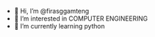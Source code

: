 - 👋 Hi, I’m @firasggamteng
- 👀 I’m interested in COMPUTER ENGINEERING
- 🌱 I’m currently learning python

<!---
firasggamteng/firasggamteng is a ✨ special ✨ repository because its `README.md` (this file) appears on your GitHub profile.
You can click the Preview link to take a look at your changes.
--->
